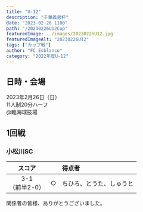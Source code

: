 ```yaml
---
title: "U-12"
description: "千葉義男杯"
date: "2023-02-26 1100"
path: "/20230226U12Cup"
featuredImage: ../images/20230226U12.jpg
featuredImageAlt: "20230226U12"
tags: ["カップ戦"]
author: "FC Esblanco"
category: "2022年度U-12"
---
```


## 日時・会場

2023年2月26日（日）  
11人制20分ハーフ  
@臨海球技場

## 1回戦

### 小松川SC

| スコア  |   | 得点者 |
|:------:|:-:|:----  |
| 3-1</br>（前半2-0） | ○ |ちひろ、とうた、しゅうと|

関係者の皆様、ありがとうございました。